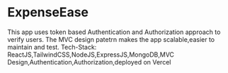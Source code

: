 # ExpenseEase
This app uses token based Authentication and Authorization approach to verify users.
The MVC design patetrn makes the app scalable,easier to maintain and test.
Tech-Stack: ReactJS,TailwindCSS,NodeJS,ExpressJS,MongoDB,MVC Design,Authentication,Authorization,deployed on Vercel
